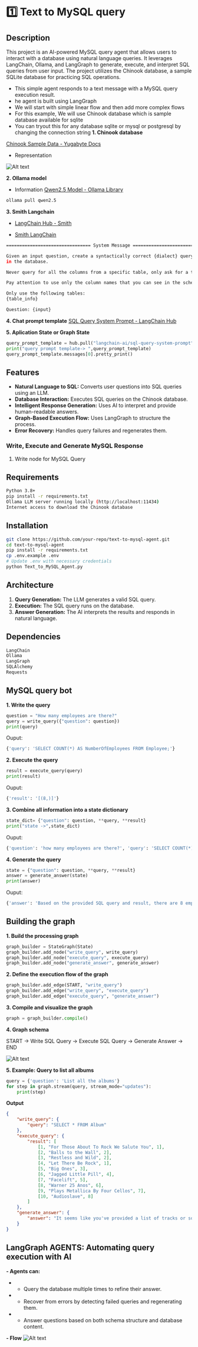 
# 1️⃣ Text to MySQL query

## Description
This project is an AI-powered MySQL query agent that allows users to interact with a database using natural language queries. It leverages LangChain, Ollama, and LangGraph to generate, execute, and interpret SQL queries from user input. The project utilizes the Chinook database, a sample SQLite database for practicing SQL operations.

- This simple agent responds to a text message with a MySQL query execution result.
- he agent is built using LangGraph
- We will start with simple linear flow and then add more complex flows
- For this example, We will use Chinook database which is sample database available for sqlite
- You can tryout this for any database sqlite or mysql or postgresql by changing the connection string
 **1. Chinook database**

 [Chinook Sample Data - Yugabyte Docs](https://docs.yugabyte.com/preview/sample-data/chinook/)

- Representation

 ![Alt text](chinook-er-diagram.png)

 **2. Ollama model** 
- Information
 [Qwen2.5 Model - Ollama Library](https://ollama.com/library/qwen2.5)

```sh
ollama pull qwen2.5 
```

**3. Smith Langchain**

- [LangChain Hub - Smith](https://smith.langchain.com/hub?organizationId=5efcb3f2-4211-5c65-9df5-a364130)

- [Smith LangChain](https://smith.langchain.com/hub/langchain-ai/sql-query-system-prompt?organizationId=5efcb3f2-4211-5c65-9df5-a3641303ab89)

```sh
================================ System Message ================================

Given an input question, create a syntactically correct {dialect} query to run to help find the answer. Unless the user specifies in his question a specific number of examples they wish to obtain, always limit your query to at most {top_k} results. You can order the results by a relevant column to return the most interesting examples 
in the database.

Never query for all the columns from a specific table, only ask for a the few relevant columns given the question.

Pay attention to use only the column names that you can see in the schema description. Be careful to not query for columns that do not exist. Also, pay attention to which column is in which table.

Only use the following tables:
{table_info}

Question: {input}
```

**4. Chat prompt template**
[SQL Query System Prompt - LangChain Hub](https://smith.langchain.com/hub/langchain-ai/sql-query-system-prompt?organizationId=5efcb3f2-4211-5c65-9df5-a3641303ab89)



**5. Aplication State or Graph State**

```python
query_prompt_template = hub.pull("langchain-ai/sql-query-system-prompt")
print("query prompt template-> ",query_prompt_template)
query_prompt_template.messages[0].pretty_print()
```

## Features
- **Natural Language to SQL:** Converts user questions into SQL queries using an LLM.
- **Database Interaction:** Executes SQL queries on the Chinook database.
- **Intelligent Response Generation:** Uses AI to interpret and provide human-readable answers.
- **Graph-Based Execution Flow:** Uses LangGraph to structure the process.
- **Error Recovery:** Handles query failures and regenerates them.


### Write, Execute and Generate MySQL Response
1. Write node for MySQL Query

## Requirements
```sh
Python 3.8+
pip install -r requirements.txt
Ollama LLM server running locally (http://localhost:11434)
Internet access to download the Chinook database
```

## Installation
```sh
git clone https://github.com/your-repo/text-to-mysql-agent.git
cd text-to-mysql-agent
pip install -r requirements.txt
cp .env.example .env
# Update .env with necessary credentials
python Text_to_MySQL_Agent.py
```

## Architecture
1. **Query Generation:** The LLM generates a valid SQL query.
2. **Execution:** The SQL query runs on the database.
3. **Answer Generation:** The AI interprets the results and responds in natural language.

## Dependencies
```sh
LangChain
Ollama
LangGraph
SQLAlchemy
Requests
```

## MySQL query bot

**1. Write the query**
```python
question = "How many employees are there?"
query = write_query({"question": question})
print(query)
```
Ouput:

```sh
{'query': 'SELECT COUNT(*) AS NumberOfEmployees FROM Employee;'}
```
**2. Execute the query**
``` python
result = execute_query(query)
print(result)
```
Ouput:
```sh
{'result': '[(8,)]'}
```

**3. Combine all information into a state dictionary**
``` python
state_dict= {"question": question, **query, **result}
print("state ->",state_dict)
```
Ouput:
```sh
{'question': 'how many employees are there?', 'query': 'SELECT COUNT(*) FROM Employee', 'result': '[(8,)]'}
```

**4. Generate the query**
``` python
state = {"question": question, **query, **result}
answer = generate_answer(state)
print(answer)
```
Ouput:
```sh
{'answer': 'Based on the provided SQL query and result, there are 8 employees in total.'}
```

## Building the graph

**1. Build the processing graph**
```python
graph_builder = StateGraph(State)
graph_builder.add_node("write_query", write_query)
graph_builder.add_node("execute_query", execute_query)
graph_builder.add_node("generate_answer", generate_answer)
```

**2. Define the execution flow of the graph**
```python
graph_builder.add_edge(START, "write_query")
graph_builder.add_edge("write_query", "execute_query")
graph_builder.add_edge("execute_query", "generate_answer")
```
**3. Compile and visualize the graph**
```python
graph = graph_builder.compile()
```
**4. Graph schema**

START → Write SQL Query → Execute SQL Query → Generate Answer → END

![Alt text](assets/esquema2.JPG)

**5. Example: Query to list all albums**
``` python
query = {'question': 'List all the albums'}
for step in graph.stream(query, stream_mode="updates"):
    print(step)
```
**Output**

```json
{
    "write_query": {
        "query": "SELECT * FROM Album"
    },
    "execute_query": {
        "result": [
            [1, "For Those About To Rock We Salute You", 1],
            [2, "Balls to the Wall", 2],
            [3, "Restless and Wild", 2],
            [4, "Let There Be Rock", 1],
            [5, "Big Ones", 3],
            [6, "Jagged Little Pill", 4],
            [7, "Facelift", 5],
            [8, "Warner 25 Anos", 6],
            [9, "Plays Metallica By Four Cellos", 7],
            [10, "Audioslave", 8]
        ]
    },
    "generate_answer": {
        "answer": "It seems like you've provided a list of tracks or songs with their respective numbers and details. Would you like me to do something specific with this information, such as organize it in a certain way, find patterns, or answer a particular question about it?"
    }
}
```

## LangGraph AGENTS: Automating query execution with AI

**- Agents can:**
- - Query the database multiple times to refine their answer.
- - Recover from errors by detecting failed queries and regenerating them.
- - Answer questions based on both schema structure and database content.

**- Flow**
![Alt text](assets/esquema1.JPG)